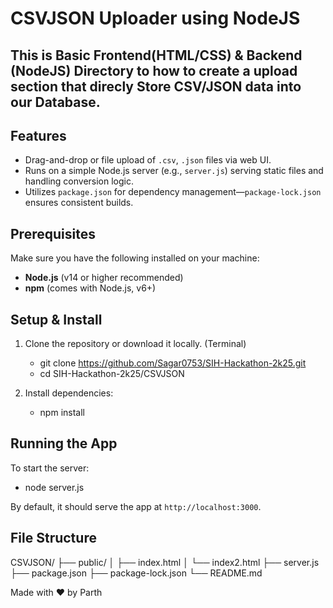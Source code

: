 # CSVJSON Uploader using NodeJS
## This is Basic Frontend(HTML/CSS) & Backend (NodeJS) Directory to how to create a upload section that direcly Store CSV/JSON data into our Database.

##  Features

- Drag-and-drop or file upload of `.csv`, `.json` files via web UI.
- Runs on a simple Node.js server (e.g., `server.js`) serving static files and handling conversion logic.
- Utilizes `package.json` for dependency management—`package-lock.json` ensures consistent builds.

##  Prerequisites

Make sure you have the following installed on your machine:

- **Node.js** (v14 or higher recommended)  
- **npm** (comes with Node.js, v6+)

##  Setup & Install

1. Clone the repository or download it locally. (Terminal)
   - git clone https://github.com/Sagar0753/SIH-Hackathon-2k25.git
   - cd SIH-Hackathon-2k25/CSVJSON

2. Install dependencies:
   - npm install

## Running the App
To start the server:
   - node server.js

By default, it should serve the app at `http://localhost:3000`.

## File Structure
CSVJSON/
├── public/
│   ├── index.html
│   └── index2.html
├── server.js
├── package.json
├── package-lock.json
└── README.md

Made with ❤️ by Parth
